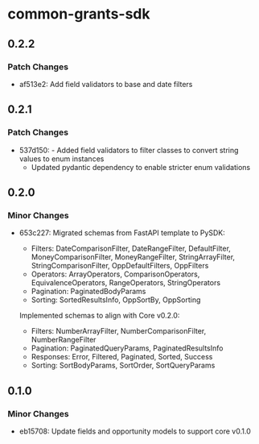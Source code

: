 # common-grants-sdk

## 0.2.2

### Patch Changes

- af513e2: Add field validators to base and date filters

## 0.2.1

### Patch Changes

- 537d150: - Added field validators to filter classes to convert string values to enum instances
  - Updated pydantic dependency to enable stricter enum validations

## 0.2.0

### Minor Changes

- 653c227: Migrated schemas from FastAPI template to PySDK:

  - Filters: DateComparisonFilter, DateRangeFilter, DefaultFilter, MoneyComparisonFilter, MoneyRangeFilter, StringArrayFilter, StringComparisonFilter, OppDefaultFilters, OppFilters
  - Operators: ArrayOperators, ComparisonOperators, EquivalenceOperators, RangeOperators, StringOperators
  - Pagination: PaginatedBodyParams
  - Sorting: SortedResultsInfo, OppSortBy, OppSorting

  Implemented schemas to align with Core v0.2.0:

  - Filters: NumberArrayFilter, NumberComparisonFilter, NumberRangeFilter
  - Pagination: PaginatedQueryParams, PaginatedResultsInfo
  - Responses: Error, Filtered, Paginated, Sorted, Success
  - Sorting: SortBodyParams, SortOrder, SortQueryParams

## 0.1.0

### Minor Changes

- eb15708: Update fields and opportunity models to support core v0.1.0
